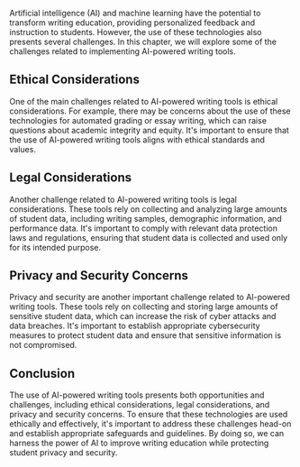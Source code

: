 
Artificial intelligence (AI) and machine learning have the potential to transform writing education, providing personalized feedback and instruction to students. However, the use of these technologies also presents several challenges. In this chapter, we will explore some of the challenges related to implementing AI-powered writing tools.

Ethical Considerations
----------------------

One of the main challenges related to AI-powered writing tools is ethical considerations. For example, there may be concerns about the use of these technologies for automated grading or essay writing, which can raise questions about academic integrity and equity. It's important to ensure that the use of AI-powered writing tools aligns with ethical standards and values.

Legal Considerations
--------------------

Another challenge related to AI-powered writing tools is legal considerations. These tools rely on collecting and analyzing large amounts of student data, including writing samples, demographic information, and performance data. It's important to comply with relevant data protection laws and regulations, ensuring that student data is collected and used only for its intended purpose.

Privacy and Security Concerns
-----------------------------

Privacy and security are another important challenge related to AI-powered writing tools. These tools rely on collecting and storing large amounts of sensitive student data, which can increase the risk of cyber attacks and data breaches. It's important to establish appropriate cybersecurity measures to protect student data and ensure that sensitive information is not compromised.

Conclusion
----------

The use of AI-powered writing tools presents both opportunities and challenges, including ethical considerations, legal considerations, and privacy and security concerns. To ensure that these technologies are used ethically and effectively, it's important to address these challenges head-on and establish appropriate safeguards and guidelines. By doing so, we can harness the power of AI to improve writing education while protecting student privacy and security.
